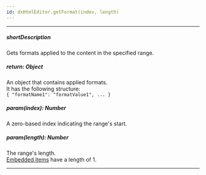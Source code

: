 ```yaml
---
id: dxHtmlEditor.getFormat(index, length)
---
```

---
##### shortDescription
Gets formats applied to the content in the specified range.

##### return: Object
An object that contains applied formats.         
It has the following structure:        
`{ "formatName1": "formatValue1", ... }`

##### param(index): Number
A zero-based index indicating the range's start.

##### param(length): Number
The range's length.     
[Embedded items](/concepts/05%20UI%20Components/HtmlEditor/10%20Formats/00%20Formats.md '/Documentation/Guide/UI_Components/HtmlEditor/Formats/') have a length of 1.

---
